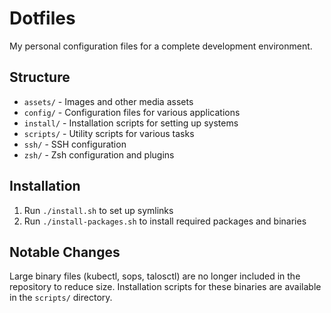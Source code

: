 # Dotfiles

My personal configuration files for a complete development environment.

## Structure

- `assets/` - Images and other media assets
- `config/` - Configuration files for various applications
- `install/` - Installation scripts for setting up systems
- `scripts/` - Utility scripts for various tasks
- `ssh/` - SSH configuration
- `zsh/` - Zsh configuration and plugins

## Installation

1. Run `./install.sh` to set up symlinks
2. Run `./install-packages.sh` to install required packages and binaries

## Notable Changes

Large binary files (kubectl, sops, talosctl) are no longer included in the repository to reduce size. 
Installation scripts for these binaries are available in the `scripts/` directory.